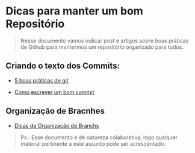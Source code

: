 
# Dicas para manter um bom Repositório

> Nesse documento vamos indicar post e artigos sobre boas práticas de Github para mantermos um repositório organizado  para todos. 
  


  

## Criando o texto dos Commits:

 - [ 5 boas práticas de git](https://blog.locaweb.com.br/desenvolvedores/5-boas-praticas-de-git/)

 - [Como escrever um bom commit](https://medium.com/@rafael.oliveira/como-escrever-boas-mensagens-de-commit-9f8fe852155a)
## Organização de Bracnhes 	 
- [Dicas de Organização de Branchs](https://medium.com/@lucianoratamero/git-e-github-parte-3-boas-pr%C3%A1ticas-de-organiza%C3%A7%C3%A3o-de-branches-lucianoratamero-4d786c759bd2)
	 
>Ps.: Esse documento é de natureza colaborativa, logo qualquer material pertinente a este assunto pode ser acrescentado.